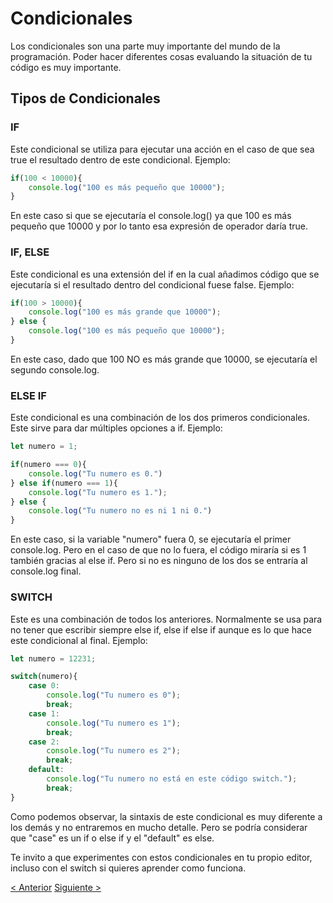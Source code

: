 # Condicionales
Los condicionales son una parte muy importante del mundo de la programación. Poder hacer diferentes cosas evaluando la situación de tu código es muy importante.


## Tipos de Condicionales

### IF
Este condicional se utiliza para ejecutar una acción en el caso de que sea true el resultado dentro de este condicional.
Ejemplo:
```js
if(100 < 10000){
    console.log("100 es más pequeño que 10000");
}
```
En este caso si que se ejecutaría el console.log() ya que 100 es más pequeño que 10000 y por lo tanto esa expresión de operador daría true.


### IF, ELSE
Este condicional es una extensión del if en la cual añadimos código que se ejecutaría si el resultado dentro del condicional fuese false.
Ejemplo:
```js
if(100 > 10000){
    console.log("100 es más grande que 10000");
} else {
    console.log("100 es más pequeño que 10000");
}
```
En este caso, dado que 100 NO es más grande que 10000, se ejecutaría el segundo console.log.

### ELSE IF
Este condicional es una combinación de los dos primeros condicionales. Este sirve para dar múltiples opciones a if.
Ejemplo:
```js
let numero = 1;

if(numero === 0){
    console.log("Tu numero es 0.")
} else if(numero === 1){
    console.log("Tu numero es 1.");
} else {
    console.log("Tu numero no es ni 1 ni 0.")
}
```
En este caso, si la variable "numero" fuera 0, se ejecutaría el primer console.log. Pero en el caso de que no lo fuera, el código miraría si es 1 también gracias al else if. Pero si no es ninguno de los dos se entraría al console.log final.


### SWITCH
Este es una combinación de todos los anteriores. Normalmente se usa para no tener que escribir siempre else if, else if else if aunque es lo que hace este condicional al final.
Ejemplo:
```js
let numero = 12231;

switch(numero){
    case 0:
        console.log("Tu numero es 0");
        break;
    case 1:
        console.log("Tu numero es 1");
        break;
    case 2:
        console.log("Tu numero es 2");
        break;
    default:
        console.log("Tu numero no está en este código switch.");
        break;
}
```
Como podemos observar, la sintaxis de este condicional es muy diferente a los demás y no entraremos en mucho detalle. Pero se podría considerar que "case" es un if o else if y el "default" es else.

Te invito a que experimentes con estos condicionales en tu propio editor, incluso con el switch si quieres aprender como funciona.

[< Anterior](./6-Operadores.md) [Siguiente >](./8-Puertas-Lógicas.md)
